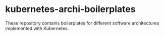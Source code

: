 # kubernetes-archi-boilerplates
These repository contains boilerplates for different software architectures implemented with Kubernetes.
